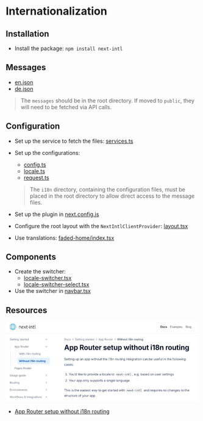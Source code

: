 # Internationalization

## Installation

* Install the package: `npm install next-intl`

## Messages

* [en.json](../../messages/en.json)
* [de.json](../../messages/de.json)

> The `messages` should be in the root directory. If moved to `public`, they will need to be fetched via API calls.

## Configuration

* Set up the service to fetch the files: [services.ts](../../modules/i18n/services.ts)
* Set up the configurations:
  * [config.ts](../../i18n/config.ts)
  * [locale.ts](../../i18n/locale.ts)
  * [request.ts](../../i18n/request.ts)
  > The `i18n` directory, containing the configuration files, must be placed in the root directory to allow direct access to the message files.
* Set up the plugin in [next.config.js](../../next.config.js)

* Configure the root layout with the `NextIntlClientProvider`: [layout.tsx](../../app/layout.tsx)
* Use translations: [faded-home/index.tsx](../../modules/global/screens/home/faded-home/index.tsx)

## Components

* Create the switcher:
  * [locale-switcher.tsx](../../modules/i18n/components/locale-switcher.tsx)
  * [locale-switcher-select.tsx](../../modules/i18n/components/locale-switcher-select.tsx)
* Use the switcher in [navbar.tsx](../../modules/global/components/navbar.tsx)

## Resources

![next-intl.png](images/next-intl.png)

* [App Router setup without i18n routing](https://next-intl.dev/docs/getting-started/app-router/without-i18n-routing)
